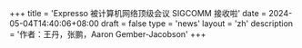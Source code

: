 +++
title = 'Expresso 被计算机网络顶级会议 SIGCOMM 接收啦'
date = 2024-05-04T14:40:06+08:00
draft = false
type = 'news'
layout = 'zh'
description = '作者：王丹，张鹏，Aaron Gember-Jacobson'
+++
